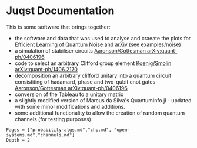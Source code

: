 # Juqst Documentation



This is some software that brings together:
- the software and data that was used to analyse and craeate the plots for [Efficient Learning of Quantum Noise](https://www.nature.com/articles/s41567-020-0992-8) and [arXiv](https://arxiv.org/abs/1907.13022) (see examples/noise) 
- a simulation of stabiliser circuits [Aaronson/Gottesman arXiv:quant-ph/0406196](http://arxiv.org/pdf/quant-ph/0406196)
- code to select an arbitrary Clifford group element [Koenig/Smolin arXiv:quant-ph/1406.2170](http://arxiv.org/abs/1406.2170)
- decomposition an arbitrary clifford unitary into a quantum circuit consistiting of hadamard, phase and two-qubit cnot gates [Aaronson/Gottesman arXiv:quant-ph/0406196](http://arxiv.org/pdf/quant-ph/0406196)
- conversion of the Tableau to a unitary matrix
- a slightly modified version of Marcus da Silva's QuantumInfo.jl - updated with some minor modifications and additions.
- some additional functionality to allow the creation of random quantum channels (for testing purposes).


```@contents
Pages = ["probability-algs.md","chp.md", "open-systems.md","channels.md"]
Depth = 2
```
